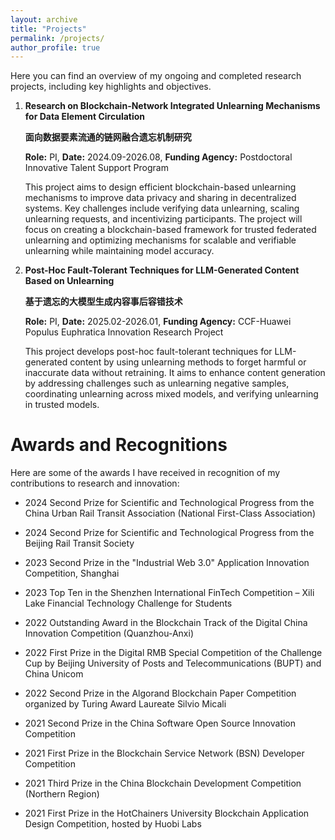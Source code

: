 ```yaml
---
layout: archive
title: "Projects"
permalink: /projects/
author_profile: true
---
```


Here you can find an overview of my ongoing and completed research projects, including key highlights and objectives.
   
1. **Research on Blockchain-Network Integrated Unlearning Mechanisms for Data Element Circulation** 

   **面向数据要素流通的链网融合遗忘机制研究**  

   **Role:** PI, **Date:** 2024.09-2026.08, **Funding Agency:** Postdoctoral Innovative Talent Support Program

   This project aims to design efficient blockchain-based unlearning mechanisms to improve data privacy and sharing in decentralized systems. Key challenges include verifying data unlearning, scaling unlearning requests, and incentivizing participants. The project will focus on creating a blockchain-based framework for trusted federated unlearning and optimizing mechanisms for scalable and verifiable unlearning while maintaining model accuracy.

2. **Post-Hoc Fault-Tolerant Techniques for LLM-Generated Content Based on Unlearning**  

   **基于遗忘的大模型生成内容事后容错技术**
   
   **Role:** PI, **Date:** 2025.02-2026.01, **Funding Agency:** CCF-Huawei Populus Euphratica Innovation Research Project

   This project develops post-hoc fault-tolerant techniques for LLM-generated content by using unlearning methods to forget harmful or inaccurate data without retraining. It aims to enhance content generation by addressing challenges such as unlearning negative samples, coordinating unlearning across mixed models, and verifying unlearning in trusted models.

Awards and Recognitions
======

Here are some of the awards I have received in recognition of my contributions to research and innovation:

- 2024 Second Prize for Scientific and Technological Progress from the China Urban Rail Transit Association (National First-Class Association)

- 2024 Second Prize for Scientific and Technological Progress from the Beijing Rail Transit Society

- 2023 Second Prize in the "Industrial Web 3.0" Application Innovation Competition, Shanghai

- 2023 Top Ten in the Shenzhen International FinTech Competition – Xili Lake Financial Technology Challenge for Students

- 2022 Outstanding Award in the Blockchain Track of the Digital China Innovation Competition (Quanzhou-Anxi)

- 2022 First Prize in the Digital RMB Special Competition of the Challenge Cup by Beijing University of Posts and Telecommunications (BUPT) and China Unicom

- 2022 Second Prize in the Algorand Blockchain Paper Competition organized by Turing Award Laureate Silvio Micali

- 2021 Second Prize in the China Software Open Source Innovation Competition

- 2021 First Prize in the Blockchain Service Network (BSN) Developer Competition

- 2021 Third Prize in the China Blockchain Development Competition (Northern Region)

- 2021 First Prize in the HotChainers University Blockchain Application Design Competition, hosted by Huobi Labs


   
   
